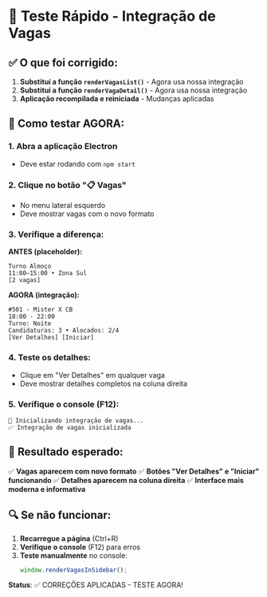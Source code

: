 # 🚀 Teste Rápido - Integração de Vagas

## ✅ O que foi corrigido:

1. **Substituí a função `renderVagasList()`** - Agora usa nossa integração
2. **Substituí a função `renderVagaDetail()`** - Agora usa nossa integração  
3. **Aplicação recompilada e reiniciada** - Mudanças aplicadas

## 🧪 Como testar AGORA:

### 1. **Abra a aplicação Electron**
- Deve estar rodando com `npm start`

### 2. **Clique no botão "📋 Vagas"**
- No menu lateral esquerdo
- Deve mostrar vagas com o novo formato

### 3. **Verifique a diferença:**

**ANTES (placeholder):**
```
Turno Almoço
11:00–15:00 • Zona Sul
[2 vagas]
```

**AGORA (integração):**
```
#501 - Mister X CB
18:00 - 22:00
Turno: Noite
Candidaturas: 3 • Alocados: 2/4
[Ver Detalhes] [Iniciar]
```

### 4. **Teste os detalhes:**
- Clique em "Ver Detalhes" em qualquer vaga
- Deve mostrar detalhes completos na coluna direita

### 5. **Verifique o console (F12):**
```
🚀 Inicializando integração de vagas...
✅ Integração de vagas inicializada
```

## 🎯 Resultado esperado:

✅ **Vagas aparecem com novo formato**
✅ **Botões "Ver Detalhes" e "Iniciar" funcionando**
✅ **Detalhes aparecem na coluna direita**
✅ **Interface mais moderna e informativa**

## 🔍 Se não funcionar:

1. **Recarregue a página** (Ctrl+R)
2. **Verifique o console** (F12) para erros
3. **Teste manualmente** no console:
   ```javascript
   window.renderVagasInSidebar();
   ```

**Status**: ✅ CORREÇÕES APLICADAS - TESTE AGORA!
















